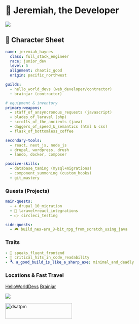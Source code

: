 <h1>🧙 Jeremiah, the Developer</h1>
<p align="left"><img src="https://github-readme-stats.vercel.app/api?username=dsatpm&show_icons=true&theme=dracula&count_private=true" /></p>

## 🧾 Character Sheet

```yaml
name: jeremiah_haynes
  class: full_stack_engineer
  race: junior_dev
  level: 5
  alignment: chaotic_good
  origin: pacific_northwest

guilds:
  - hello_world_devs (web_developer/contractor)
  - brainjar (contractor)

# equipment & inventory
primary-weapons:
  - staff_of_ansyncronous_requests (javascript)
  - blades_of_laravel (php)
  - scrolls_of_the_ancients (java)
  - daggers_of_speed_&_semantics (html & css)
  - flask_of_bottomless_coffee

secondary-tools:
  - react, next_js, node_js
  - drupal, wordpress, drush
  - lando, docker, composer

passive-skills:
  - database_taming (mysql+migrations)
  - component_summoning (custom_hooks)
  - git_mastery
```

### Quests (Projects)

```yaml
main-quests:
  - ✈️ drupal_10_migration
  - 💏 laravel+react_integrations
  - 👉 circleci_testing

side-quests:
  - 🎮 build_nes-era_8-bit_rpg_from_scratch_using_java
```

### Traits

```yaml
- 🐉 speaks_fluent_frontend
- 🧪 critical_hits_in_code_readability
- 🪓 a_good_build_is_like_a_sharp_axe: minimal_and_deadly
```

### Locations & Fast Travel

[HelloWorldDevs](https://helloworlddevs.com)
[Brainjar](https://brainjar.net)

<p align="left"><img src="https://github-readme-streak-stats.herokuapp.com/?user=dsatpm&theme=dracula" /></p>

<a href="https://www.buymeacoffee.com/dsatpm"> 
  <img align="left" src="https://cdn.buymeacoffee.com/buttons/v2/default-yellow.png" height="50" width="210" alt="dsatpm" />
</a>
